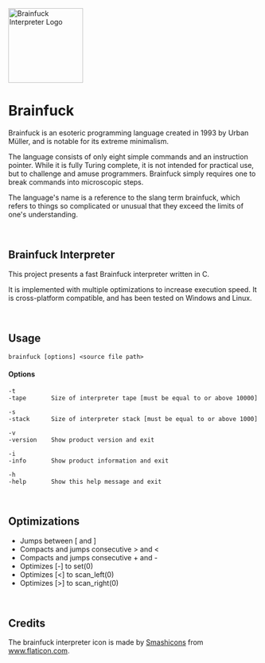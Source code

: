 <img src="https://github.com/prat-man/Brainfuck/blob/master/res/icon.ico" alt="Brainfuck Interpreter Logo" width="150">

# Brainfuck

Brainfuck is an esoteric programming language created in 1993 by Urban Müller, and is notable for its extreme minimalism.

The language consists of only eight simple commands and an instruction pointer. While it is fully Turing complete, it is not intended for practical use, but to challenge and amuse programmers. Brainfuck simply requires one to break commands into microscopic steps.

The language's name is a reference to the slang term brainfuck, which refers to things so complicated or unusual that they exceed the limits of one's understanding.

<br>

## Brainfuck Interpreter

This project presents a fast Brainfuck interpreter written in C.

It is implemented with multiple optimizations to increase execution speed. It is cross-platform compatible, and has been tested on Windows and Linux.

<br>

## Usage

    brainfuck [options] <source file path>
    
#### Options

    -t
    -tape       Size of interpreter tape [must be equal to or above 10000]

    -s
    -stack      Size of interpreter stack [must be equal to or above 1000]

    -v
    -version    Show product version and exit

    -i
    -info       Show product information and exit

    -h
    -help       Show this help message and exit

<br>

## Optimizations

 * Jumps between [ and ]
 * Compacts and jumps consecutive > and <
 * Compacts and jumps consecutive + and -
 * Optimizes [-] to set(0)
 * Optimizes [<] to scan_left(0)
 * Optimizes [>] to scan_right(0)

<br>

## Credits

The brainfuck interpreter icon is made by <a href="https://www.flaticon.com/authors/smashicons" title="Smashicons">Smashicons</a> from <a href="https://www.flaticon.com/" title="Flaticon">www.flaticon.com</a>.
